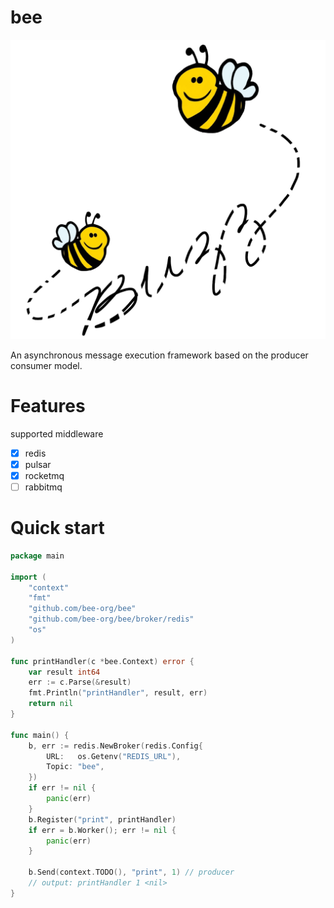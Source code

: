 # bee

![image](./images/favpng_honey.png)

An asynchronous message execution framework based on the producer consumer model.

# Features

supported middleware

- [x] redis
- [x] pulsar
- [x] rocketmq
- [ ] rabbitmq

# Quick start

```go
package main

import (
	"context"
	"fmt"
	"github.com/bee-org/bee"
	"github.com/bee-org/bee/broker/redis"
	"os"
)

func printHandler(c *bee.Context) error {
	var result int64
	err := c.Parse(&result)
	fmt.Println("printHandler", result, err)
	return nil
}

func main() {
	b, err := redis.NewBroker(redis.Config{
		URL:   os.Getenv("REDIS_URL"),
		Topic: "bee",
	})
	if err != nil {
		panic(err)
	}
	b.Register("print", printHandler)
	if err = b.Worker(); err != nil {
		panic(err)
	}

	b.Send(context.TODO(), "print", 1) // producer
	// output: printHandler 1 <nil>
}

```